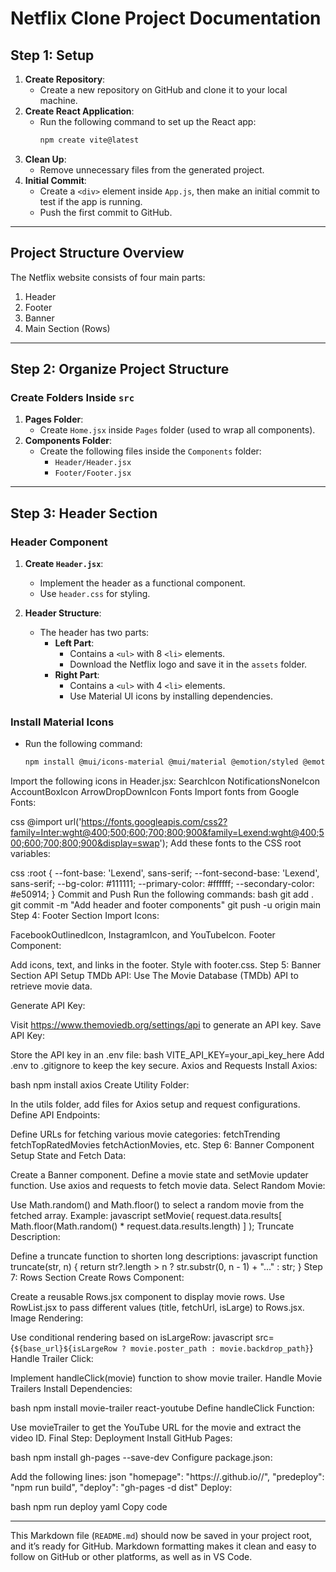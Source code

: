 # Netflix Clone Project Documentation

## Step 1: Setup

1. **Create Repository**: 
   - Create a new repository on GitHub and clone it to your local machine.
2. **Create React Application**: 
   - Run the following command to set up the React app:
     ```bash
     npm create vite@latest
     ```
3. **Clean Up**:
   - Remove unnecessary files from the generated project.
4. **Initial Commit**:
   - Create a `<div>` element inside `App.js`, then make an initial commit to test if the app is running.
   - Push the first commit to GitHub.

---

## Project Structure Overview

The Netflix website consists of four main parts:
1. Header
2. Footer
3. Banner
4. Main Section (Rows)

---

## Step 2: Organize Project Structure

### Create Folders Inside `src`
1. **Pages Folder**:
   - Create `Home.jsx` inside `Pages` folder (used to wrap all components).
2. **Components Folder**:
   - Create the following files inside the `Components` folder:
     - `Header/Header.jsx`
     - `Footer/Footer.jsx`

---

## Step 3: Header Section

### Header Component
1. **Create `Header.jsx`**:
   - Implement the header as a functional component.
   - Use `header.css` for styling.

2. **Header Structure**:
   - The header has two parts:
     - **Left Part**: 
       - Contains a `<ul>` with 8 `<li>` elements.
       - Download the Netflix logo and save it in the `assets` folder.
     - **Right Part**:
       - Contains a `<ul>` with 4 `<li>` elements.
       - Use Material UI icons by installing dependencies.

### Install Material Icons
- Run the following command:
  ```bash
  npm install @mui/icons-material @mui/material @emotion/styled @emotion/react

Import the following icons in Header.jsx:
SearchIcon
NotificationsNoneIcon
AccountBoxIcon
ArrowDropDownIcon
Fonts
Import fonts from Google Fonts:

css
@import url('https://fonts.googleapis.com/css2?family=Inter:wght@400;500;600;700;800;900&family=Lexend:wght@400;500;600;700;800;900&display=swap');
Add these fonts to the CSS root variables:

css
:root {
  --font-base: 'Lexend', sans-serif;
  --font-second-base: 'Lexend', sans-serif;
  --bg-color: #111111;
  --primary-color: #ffffff;
  --secondary-color: #e50914;
}
Commit and Push
Run the following commands:
bash
git add .
git commit -m "Add header and footer components"
git push -u origin main
Step 4: Footer Section
Import Icons:

FacebookOutlinedIcon, InstagramIcon, and YouTubeIcon.
Footer Component:

Add icons, text, and links in the footer.
Style with footer.css.
Step 5: Banner Section
API Setup
TMDb API: Use The Movie Database (TMDb) API to retrieve movie data.

Generate API Key:

Visit https://www.themoviedb.org/settings/api to generate an API key.
Save API Key:

Store the API key in an .env file:
bash
VITE_API_KEY=your_api_key_here
Add .env to .gitignore to keep the key secure.
Axios and Requests
Install Axios:

bash
npm install axios
Create Utility Folder:

In the utils folder, add files for Axios setup and request configurations.
Define API Endpoints:

Define URLs for fetching various movie categories:
fetchTrending
fetchTopRatedMovies
fetchActionMovies, etc.
Step 6: Banner Component
Setup State and Fetch Data:

Create a Banner component.
Define a movie state and setMovie updater function.
Use axios and requests to fetch movie data.
Select Random Movie:

Use Math.random() and Math.floor() to select a random movie from the fetched array.
Example:
javascript
setMovie(
  request.data.results[
    Math.floor(Math.random() * request.data.results.length)
  ]
);
Truncate Description:

Define a truncate function to shorten long descriptions:
javascript
function truncate(str, n) {
  return str?.length > n ? str.substr(0, n - 1) + "..." : str;
}
Step 7: Rows Section
Create Rows Component:

Create a reusable Rows.jsx component to display movie rows.
Use RowList.jsx to pass different values (title, fetchUrl, isLarge) to Rows.jsx.
Image Rendering:

Use conditional rendering based on isLargeRow:
javascript
src={`${base_url}${isLargeRow ? movie.poster_path : movie.backdrop_path}`}
Handle Trailer Click:

Implement handleClick(movie) function to show movie trailer.
Handle Movie Trailers
Install Dependencies:

bash
npm install movie-trailer react-youtube
Define handleClick Function:

Use movieTrailer to get the YouTube URL for the movie and extract the video ID.
Final Step: Deployment
Install GitHub Pages:

bash
npm install gh-pages --save-dev
Configure package.json:

Add the following lines:
json
"homepage": "https://<your-username>.github.io/<your-repo-name>/",
"predeploy": "npm run build",
"deploy": "gh-pages -d dist"
Deploy:

bash
npm run deploy
yaml
Copy code

---

This Markdown file (`README.md`) should now be saved in your project root, and it’s ready for GitHub. Markdown formatting makes it clean and easy to follow on GitHub or other platforms, as well as in VS Code.












